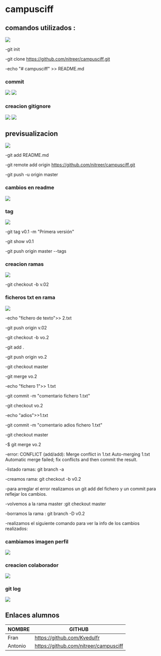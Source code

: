 # campusciff


## comandos utilizados : 

<img src="https://drive.google.com/uc?id=1COlqft0uNrar4bXKoVlemtBZXUcFB4BZ">

-git init

-git clone https://github.com/nitreer/campusciff.git

-echo "# campusciff" >> README.md

### commit 

<img src="https://drive.google.com/uc?id=1PcY1OHTmVRG8Yle0xnv-THiJFM4F33SR">


<img src="https://drive.google.com/uc?id=18rbtkZvy7GDlJmeQzgAs0VgnzQ6Bu49B">



### creacion gitignore

<img src="https://drive.google.com/uc?id=1Toy6ExwOjn4Zfftqga_M_vxiN9ehAK6D">


<img src="https://drive.google.com/uc?id=1SIrpwOA-2FZfg-0vhkbQBGgUJHKiaTjU">

## previsualizacion

<img src="https://drive.google.com/uc?id=1C72mxcVR9L5qYe0Z6s4_DZzv22uWEa6d">



-git add README.md

-git remote add origin https://github.com/nitreer/campusciff.git

-git push -u origin master


### cambios en readme 

<img src="https://drive.google.com/uc?id=1Mz5CnRLAo3O3zet29uKZ0by6PwnmfuIz">



### tag

<img src="https://drive.google.com/uc?id=1tWubXWb4XUX03Sq-8zt4Y2PT199zmaLm">


-git tag v0.1 -m "Primera versión"

-git show v0.1

-git push origin master --tags

### creacion ramas

<img src="https://drive.google.com/uc?id=1-uOUI9wnzQpcLVD9ww7ptUhJKJZsFaaz">

-git checkout -b v.02

### ficheros txt en rama

<img src="https://drive.google.com/uc?id=1LZ7EWN5AMQ4BaJ2zUGB1tS2ldHyvaD39">

-echo "fichero de texto">> 2.txt

-git push origin v.02

-git checkout -b vo.2

-git add .

-git push origin vo.2

-git checkout master

-git merge vo.2

-echo "fichero 1">> 1.txt

-git commit -m "comentario fichero 1.txt"

-git checkout vo.2

-echo "adios">>1.txt

-git commit -m "comentario adios  fichero 1.txt"

-git checkout master

-$ git merge vo.2

-error:
CONFLICT (add/add): Merge conflict in 1.txt
Auto-merging 1.txt
Automatic merge failed; fix conflicts and then commit the result.


-listado ramas:
git branch -a

-creamos rama: git checkout -b v0.2

-para arreglar el error realizamos un git add del fichero y un commit para reflejar los cambios.

-volvemos a la rama master :git checkout master

-borramos la rama : git branch -D v0.2

-realizamos el siguiente comando para ver la info de los cambios realizados:


### cambiamos imagen perfil

<img src="https://drive.google.com/uc?id=10R6WKbYBopnlLg-3vbbH92m1IonfPrRw">

### creacion colaborador

<img src="https://drive.google.com/uc?id=1DICQm63em5O3QIaJZIq4hLM29hTQS_5Z">

### git log

<img src="https://drive.google.com/uc?id=1D-sOaF1-MGmCmZ8AoFikDvmSm3DO89oB">

## Enlaces alumnos ##

| NOMBRE | GITHUB | 
| ------ | ------ | 
|  Fran  |  https://github.com/Kvedulfr  |  
|  Antonio  |  https://github.com/nitreer/campusciff  |   
